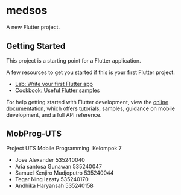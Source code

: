 # medsos

A new Flutter project.

## Getting Started

This project is a starting point for a Flutter application.

A few resources to get you started if this is your first Flutter project:

- [Lab: Write your first Flutter app](https://docs.flutter.dev/get-started/codelab)
- [Cookbook: Useful Flutter samples](https://docs.flutter.dev/cookbook)

For help getting started with Flutter development, view the
[online documentation](https://docs.flutter.dev/), which offers tutorials,
samples, guidance on mobile development, and a full API reference.
## MobProg-UTS

Project UTS Mobile Programming. Kelompok 7
- Jose Alexander 535240040
- Aria santosa Gunawan 535240047
- Samuel Kenjiro Mudjoputro 535240044
- Tegar Ning Izzaty 535240170
- Andhika Haryansah 535240158